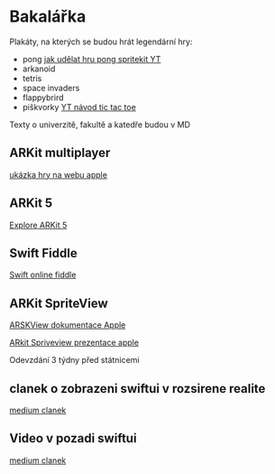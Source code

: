 # Bakalářka

Plakáty, na kterých se budou hrát legendární hry:
* pong [jak udělat hru pong spritekit YT](https://www.youtube.com/watch?v=LdL99CH23E8&t=836s)
* arkanoid
* tetris
* space invaders
* flappybrird
* piškvorky [YT návod tic tac toe](https://www.youtube.com/watch?v=3ZSclLOL0QA)

Texty o univerzitě, fakultě a katedře budou v MD


## ARKit multiplayer
[ukázka hry na webu apple](https://developer.apple.com/documentation/arkit/swiftshot_creating_a_game_for_augmented_reality)

## ARKit 5
[Explore ARKit 5](https://developer.apple.com/videos/play/wwdc2021/10073/)

## Swift Fiddle
[Swift online fiddle](https://swiftfiddle.com/)

## ARKit SpriteView
[ARSKView dokumentace Apple](https://developer.apple.com/documentation/arkit/arskview)

[ARkit Spriveview prezentace apple](https://developer.apple.com/videos/play/wwdc2017/609/)

Odevzdání 3 týdny před státnicemi

## clanek o zobrazeni swiftui v rozsirene realite
[medium clanek](https://betterprogramming.pub/how-to-use-a-swiftui-view-in-anarkit-scenekit-app-d6504d7b92d2)

## Video v pozadi swiftui
[medium clanek](https://betterprogramming.pub/how-to-create-a-looping-video-background-in-swiftui-3-0-b4844553880d)